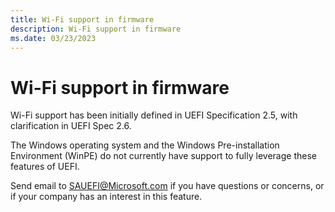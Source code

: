 ```yaml
---
title: Wi-Fi support in firmware 
description: Wi-Fi support in firmware 
ms.date: 03/23/2023
---
```


# Wi-Fi support in firmware

Wi-Fi support has been initially defined in UEFI Specification 2.5, with clarification in UEFI Spec 2.6.

The Windows operating system and the Windows Pre-installation Environment (WinPE) do not currently have support to fully leverage these features of UEFI.

Send email to <SAUEFI@Microsoft.com> if you have questions or concerns, or if your company has an interest in this feature.
